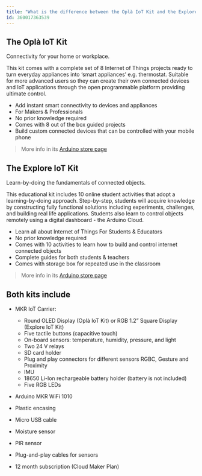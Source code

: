 ```yaml
---
title: "What is the difference between the Oplà IoT Kit and the Explore IoT Kit?"
id: 360017363539
---
```


## The Oplà IoT Kit

Connectivity for your home or workplace.

This kit comes with a complete set of 8 Internet of Things projects ready to turn everyday appliances into ‘smart appliances’ e.g. thermostat. Suitable for more advanced users so they can create their own connected devices and IoT applications through the open programmable platform providing ultimate control.

* Add instant smart connectivity to devices and appliances
* For Makers & Professionals
* No prior knowledge required
* Comes with 8 out of the box guided projects
* Build custom connected devices that can be controlled with your mobile phone

> More info in its [Arduino store page](https://store.arduino.cc/products/arduino-opla-iot-kit)

## The Explore IoT Kit

Learn-by-doing the fundamentals of connected objects.

This educational kit includes 10 online student activities that adopt a
learning-by-doing approach. Step-by-step, students will acquire knowledge by constructing fully functional solutions including experiments, challenges, and building real life applications. Students also learn to control objects remotely using a digital dashboard - the Arduino Cloud.

* Learn all about Internet of Things For Students & Educators
* No prior knowledge required
* Comes with 10 activities to learn how to build and control internet connected objects
* Complete guides for both students & teachers
* Comes with storage box for repeated use in the classroom

> More info in its [Arduino store page](https://store.arduino.cc/products/arduino-explore-iot-kit)

## Both kits include

* MKR IoT Carrier:
  * Round OLED Display (Oplà IoT Kit) or RGB 1.2” Square Display (Explore IoT Kit)
  * Five tactile buttons (capacitive touch)
  * On-board sensors: temperature, humidity, pressure, and light
  * Two 24 V relays
  * SD card holder
  * Plug and play connectors for different sensors
RGBC, Gesture and Proximity
  * IMU
  * 18650 Li-Ion rechargeable battery holder (battery is not included)
  * Five RGB LEDs

* Arduino MKR WiFi 1010
* Plastic encasing
* Micro USB cable
* Moisture sensor
* PIR sensor
* Plug-and-play cables for sensors
* 12 month subscription (Cloud Maker Plan)
